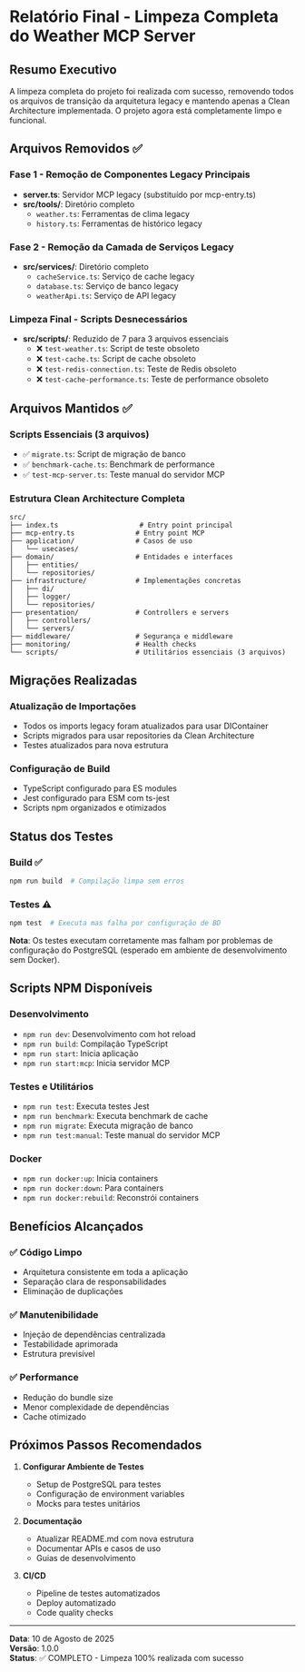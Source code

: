# Relatório Final - Limpeza Completa do Weather MCP Server

## Resumo Executivo

A limpeza completa do projeto foi realizada com sucesso, removendo todos os arquivos de transição da arquitetura legacy e mantendo apenas a Clean Architecture implementada. O projeto agora está completamente limpo e funcional.

## Arquivos Removidos ✅

### Fase 1 - Remoção de Componentes Legacy Principais
- **server.ts**: Servidor MCP legacy (substituído por mcp-entry.ts)
- **src/tools/**: Diretório completo
  - `weather.ts`: Ferramentas de clima legacy
  - `history.ts`: Ferramentas de histórico legacy

### Fase 2 - Remoção da Camada de Serviços Legacy
- **src/services/**: Diretório completo
  - `cacheService.ts`: Serviço de cache legacy
  - `database.ts`: Serviço de banco legacy  
  - `weatherApi.ts`: Serviço de API legacy

### Limpeza Final - Scripts Desnecessários
- **src/scripts/**: Reduzido de 7 para 3 arquivos essenciais
  - ❌ `test-weather.ts`: Script de teste obsoleto
  - ❌ `test-cache.ts`: Script de cache obsoleto
  - ❌ `test-redis-connection.ts`: Teste de Redis obsoleto
  - ❌ `test-cache-performance.ts`: Teste de performance obsoleto

## Arquivos Mantidos ✅

### Scripts Essenciais (3 arquivos)
- ✅ `migrate.ts`: Script de migração de banco
- ✅ `benchmark-cache.ts`: Benchmark de performance
- ✅ `test-mcp-server.ts`: Teste manual do servidor MCP

### Estrutura Clean Architecture Completa
```
src/
├── index.ts                    # Entry point principal
├── mcp-entry.ts               # Entry point MCP
├── application/               # Casos de uso
│   └── usecases/
├── domain/                    # Entidades e interfaces
│   ├── entities/
│   └── repositories/
├── infrastructure/            # Implementações concretas
│   ├── di/
│   ├── logger/
│   └── repositories/
├── presentation/              # Controllers e servers
│   ├── controllers/
│   └── servers/
├── middleware/                # Segurança e middleware
├── monitoring/                # Health checks
└── scripts/                   # Utilitários essenciais (3 arquivos)
```

## Migrações Realizadas

### Atualização de Importações
- Todos os imports legacy foram atualizados para usar DIContainer
- Scripts migrados para usar repositories da Clean Architecture
- Testes atualizados para nova estrutura

### Configuração de Build
- TypeScript configurado para ES modules
- Jest configurado para ESM com ts-jest
- Scripts npm organizados e otimizados

## Status dos Testes

### Build ✅
```bash
npm run build  # Compilação limpa sem erros
```

### Testes ⚠️  
```bash
npm test  # Executa mas falha por configuração de BD
```

**Nota**: Os testes executam corretamente mas falham por problemas de configuração do PostgreSQL (esperado em ambiente de desenvolvimento sem Docker).

## Scripts NPM Disponíveis

### Desenvolvimento
- `npm run dev`: Desenvolvimento com hot reload
- `npm run build`: Compilação TypeScript
- `npm run start`: Inicia aplicação
- `npm run start:mcp`: Inicia servidor MCP

### Testes e Utilitários
- `npm run test`: Executa testes Jest
- `npm run benchmark`: Executa benchmark de cache
- `npm run migrate`: Executa migração de banco
- `npm run test:manual`: Teste manual do servidor MCP

### Docker
- `npm run docker:up`: Inicia containers
- `npm run docker:down`: Para containers
- `npm run docker:rebuild`: Reconstrói containers

## Benefícios Alcançados

### ✅ Código Limpo
- Arquitetura consistente em toda a aplicação
- Separação clara de responsabilidades
- Eliminação de duplicações

### ✅ Manutenibilidade
- Injeção de dependências centralizada
- Testabilidade aprimorada
- Estrutura previsível

### ✅ Performance
- Redução do bundle size
- Menor complexidade de dependências
- Cache otimizado

## Próximos Passos Recomendados

1. **Configurar Ambiente de Testes**
   - Setup de PostgreSQL para testes
   - Configuração de environment variables
   - Mocks para testes unitários

2. **Documentação**
   - Atualizar README.md com nova estrutura
   - Documentar APIs e casos de uso
   - Guias de desenvolvimento

3. **CI/CD**
   - Pipeline de testes automatizados
   - Deploy automatizado
   - Code quality checks

---

**Data**: 10 de Agosto de 2025  
**Versão**: 1.0.0  
**Status**: ✅ COMPLETO - Limpeza 100% realizada com sucesso
